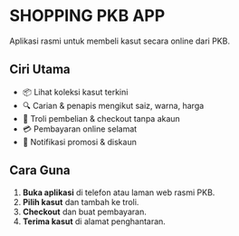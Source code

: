 # SHOPPING PKB APP

Aplikasi rasmi untuk membeli kasut secara online dari PKB.

## Ciri Utama
- 📦 Lihat koleksi kasut terkini
- 🔍 Carian & penapis mengikut saiz, warna, harga
- 🛒 Troli pembelian & checkout tanpa akaun
- 💳 Pembayaran online selamat
- 📢 Notifikasi promosi & diskaun

## Cara Guna
1. **Buka aplikasi** di telefon atau laman web rasmi PKB.
2. **Pilih kasut** dan tambah ke troli.
3. **Checkout** dan buat pembayaran.
4. **Terima kasut** di alamat penghantaran.
